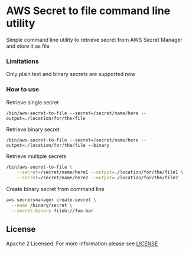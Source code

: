 # AWS Secret to file command line utility

Simple command line utility to retrieve secret from AWS Secret Manager and store it as file


### Limitations

Only plain text and binary secrets are supported now


### How to use

Retrieve single secret

```/bin/aws-secret-to-file --secret=/secret/name/here --output=./location/for/the/file```

Retrieve binary secret

```/bin/aws-secret-to-file --secret=/secret/name/here --output=./location/for/the/file --binary```

Retrieve multiple secrets

```sh
/bin/aws-secret-to-file \
    --secret=/secret/name/here1 --output=./location/for/the/file1 \
    --secret=/secret/name/here2 --output=./location/for/the/file2
```

Create binary secret from command line

```sh
aws secretsmanager create-secret \
  --name /binary/secret \
  --secret-binary fileb://foo.bar
```


## License

Apache 2 Licensed. For more information please see [LICENSE](LICENSE)
